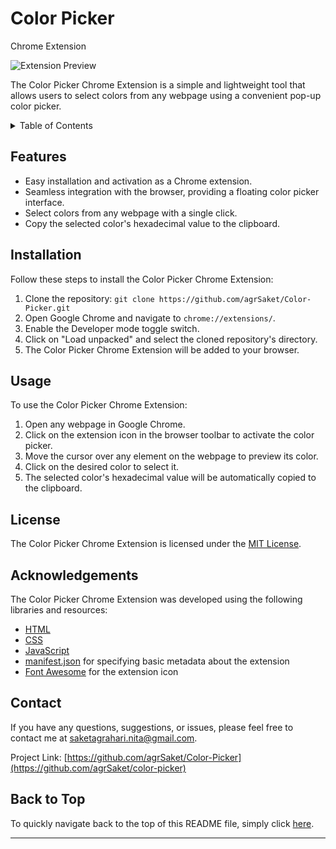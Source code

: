 # Color Picker 
Chrome Extension

![Extension Preview](./preview.png)

The Color Picker Chrome Extension is a simple and lightweight tool that allows users to select colors from any webpage using a convenient pop-up color picker.
<!-- TABLE OF CONTENTS -->
<details>
  <summary>Table of Contents</summary>
  <ol>
    <li><a href="#features">Features</a></li>
    <li><a href="#installation">Installation</a></li>
    <li><a href="#usage">Usage</a></li>
    <li><a href="#license">License</a></li>
    <li><a href="#acknowledgements">Acknowledgements</a></li>
    <li><a href="#contact">Contact</a></li>
  </ol>
</details>

## Features

- Easy installation and activation as a Chrome extension.
- Seamless integration with the browser, providing a floating color picker interface.
- Select colors from any webpage with a single click.
- Copy the selected color's hexadecimal value to the clipboard.

## Installation

Follow these steps to install the Color Picker Chrome Extension:

1. Clone the repository: `git clone https://github.com/agrSaket/Color-Picker.git`
2. Open Google Chrome and navigate to `chrome://extensions/`.
3. Enable the Developer mode toggle switch.
4. Click on "Load unpacked" and select the cloned repository's directory.
5. The Color Picker Chrome Extension will be added to your browser.

## Usage

To use the Color Picker Chrome Extension:

1. Open any webpage in Google Chrome.
2. Click on the extension icon in the browser toolbar to activate the color picker.
3. Move the cursor over any element on the webpage to preview its color.
4. Click on the desired color to select it.
5. The selected color's hexadecimal value will be automatically copied to the clipboard.

## License

The Color Picker Chrome Extension is licensed under the [MIT License](LICENSE).

## Acknowledgements

The Color Picker Chrome Extension was developed using the following libraries and resources:

- [HTML](https://www.w3schools.com/html/)
- [CSS](https://www.w3schools.com/css/)
- [JavaScript](https://www.javascript.com/)
- [manifest.json](https://developer.mozilla.org/en-US/docs/Mozilla/Add-ons/WebExtensions/manifest.json) for specifying basic metadata about the extension
- [Font Awesome](https://fontawesome.com/) for the extension icon

## Contact

If you have any questions, suggestions, or issues, please feel free to contact me at [saketagrahari.nita@gmail.com](mailto:your-email@example.com).

Project Link: [https://github.com/agrSaket/Color-Picker](https://github.com/agrSaket/color-picker)

## Back to Top

To quickly navigate back to the top of this README file, simply click [here](#features).

---
